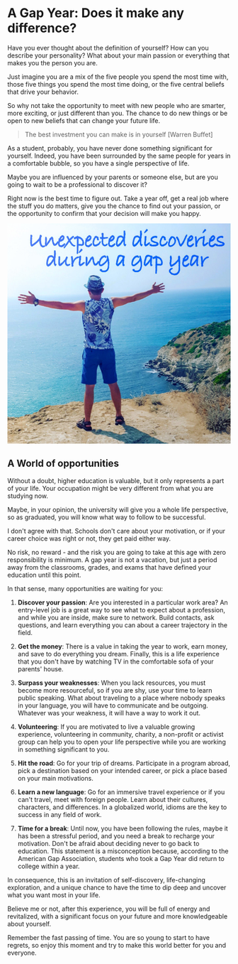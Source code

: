 # A Gap Year: Does it make any difference?

Have you ever thought about the definition of yourself? How can you describe your personality? What about your main passion or everything that makes you the person you are.

Just imagine you are a mix of the five people you spend the most time with, those five things you spend the most time doing, or the five central beliefs that drive your behavior. 

So why not take the opportunity to meet with new people who are smarter, more exciting, or just different than you. The chance to do new things or be open to new beliefs that can change your future life.

> The best investment you can make is in yourself 
>															[Warren Buffet]

As a student, probably, you have never done something significant for yourself. Indeed, you have been surrounded by the same people for years in a comfortable bubble, so you have a single perspective of life.

Maybe you are influenced by your parents or someone else, but are you going to wait to be a professional to discover it?

Right now is the best time to figure out. Take a year off, get a real job where the stuff you do matters, give you the chance to find out your passion, or the opportunity to confirm that your decision will make you happy.

![](AGapYear.png)

## A World of opportunities

Without a doubt, higher education is valuable, but it only represents a part of your life. Your occupation might be very different from what you are studying now.

Maybe, in your opinion, the university will give you a whole life perspective, so as graduated, you will know what way to follow to be successful.

I don't agree with that. Schools don't care about your motivation, or if your career choice was right or not, they get paid either way. 

No risk, no reward - and the risk you are going to take at this age with zero responsibility is minimum.
A gap year is not a vacation, but just a period away from the classrooms, grades, and exams that have defined your education until this point.

In that sense, many opportunities are waiting for you:

1. **Discover your passion**: Are you interested in a particular work area? An entry-level job is a great way to see what to expect about a profession, and while you are inside, make sure to network. Build contacts, ask questions, and learn everything you can about a career trajectory in the field.

2. **Get the money**: There is a value in taking the year to work, earn money, and save to do everything you dream. Finally, this is a life experience that you don't have by watching TV in the comfortable sofa of your parents' house.

3. **Surpass your weaknesses**: When you lack resources, you must become more resourceful, so if you are shy, use your time to learn public speaking. What about traveling to a place where nobody speaks in your language, you will have to communicate and be outgoing. Whatever was your weakness, it will have a way to work it out.

4. **Volunteering**: If you are motivated to live a valuable growing experience, volunteering in community, charity, a non-profit or activist group can help you to open your life perspective while you are working in something significant to you.

5. **Hit the road**: Go for your trip of dreams. Participate in a program abroad, pick a destination based on your intended career, or pick a place based on your main motivations.

6. **Learn a new language**: Go for an immersive travel experience or if you can't travel, meet with foreign people. Learn about their cultures, characters, and differences. In a globalized world, idioms are the key to success in any field of work.

7. **Time for a break**: Until now, you have been following the rules, maybe it has been a stressful period, and you need a break to recharge your motivation. Don't be afraid about deciding never to go back to education. This statement is a misconception because, according to the American Gap Association, students who took a Gap Year did return to college within a year.


In consequence, this is an invitation of self-discovery, life-changing exploration, and a unique chance to have the time to dip deep and uncover what you want most in your life.

Believe me or not, after this experience, you will be full of energy and revitalized, with a significant focus on your future and more knowledgeable about yourself.

Remember the fast passing of time. You are so young to start to have regrets, so enjoy this moment and try to make this world better for you and everyone.

